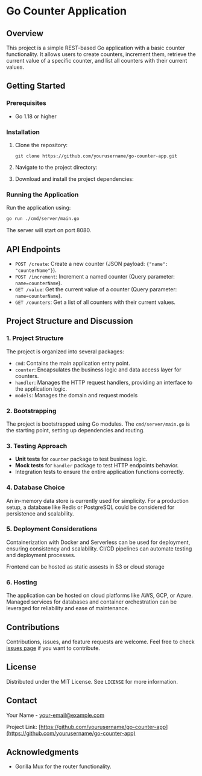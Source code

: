 # Go Counter Application

## Overview

This project is a simple REST-based Go application with a basic counter functionality. It allows users to create counters, increment them, retrieve the current value of a specific counter, and list all counters with their current values.

## Getting Started

### Prerequisites

- Go 1.18 or higher

### Installation

1. Clone the repository:

   ```
   git clone https://github.com/yourusername/go-counter-app.git

   ```

2. Navigate to the project directory:
3. Download and install the project dependencies:

### Running the Application

Run the application using:

```bash
go run ./cmd/server/main.go
```

The server will start on port 8080.

## API Endpoints

- `POST /create`: Create a new counter (JSON payload: `{"name": "counterName"}`).
- `POST /increment`: Increment a named counter (Query parameter: `name=counterName`).
- `GET /value`: Get the current value of a counter (Query parameter: `name=counterName`).
- `GET /counters`: Get a list of all counters with their current values.

## Project Structure and Discussion

### 1. Project Structure

The project is organized into several packages:

- `cmd`: Contains the main application entry point.
- `counter`: Encapsulates the business logic and data access layer for counters.
- `handler`: Manages the HTTP request handlers, providing an interface to the application logic.
- `models`: Manages the domain and request models

### 2. Bootstrapping

The project is bootstrapped using Go modules. The `cmd/server/main.go` is the starting point, setting up dependencies and routing.

### 3. Testing Approach

- **Unit tests** for `counter` package to test business logic.
- **Mock tests** for `handler` package to test HTTP endpoints behavior.
- Integration tests to ensure the entire application functions correctly.

### 4. Database Choice

An in-memory data store is currently used for simplicity. For a production setup, a database like Redis or PostgreSQL could be considered for persistence and scalability.

### 5. Deployment Considerations

Containerization with Docker and Serverless can be used for deployment, ensuring consistency and scalability. CI/CD pipelines can automate testing and deployment processes.

Frontend can be hosted as static assests in S3 or cloud storage

### 6. Hosting

The application can be hosted on cloud platforms like AWS, GCP, or Azure. Managed services for databases and container orchestration can be leveraged for reliability and ease of maintenance.

## Contributions

Contributions, issues, and feature requests are welcome. Feel free to check [issues page](link-to-your-issue-page) if you want to contribute.

## License

Distributed under the MIT License. See `LICENSE` for more information.

## Contact

Your Name - [your-email@example.com](mailto:your-email@example.com)

Project Link: [https://github.com/yourusername/go-counter-app](https://github.com/yourusername/go-counter-app)

## Acknowledgments

- Gorilla Mux for the router functionality.
